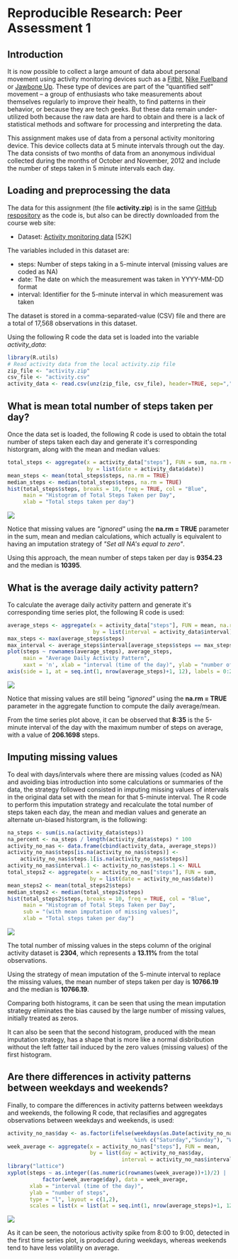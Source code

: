 # Reproducible Research: Peer Assessment 1

## Introduction

It is now possible to collect a large amount of data about personal movement using activity
monitoring devices such as a [Fitbit][1], [Nike Fuelband][2] or [Jawbone Up][3]. These type
of devices are part of the “quantified self” movement – a group of enthusiasts who take
measurements about themselves regularly to improve their health, to find patterns in their
behavior, or because they are tech geeks. But these data remain under-utilized both because
the raw data are hard to obtain and there is a lack of statistical methods and software for
processing and interpreting the data.

This assignment makes use of data from a personal activity monitoring device. This device
collects data at 5 minute intervals through out the day. The data consists of two months of
data from an anonymous individual collected during the months of October and November, 2012
and include the number of steps taken in 5 minute intervals each day.


## Loading and preprocessing the data

The data for this assignment (the file **activity.zip**) is in the same [GitHub respository][4] as the code is, but also can be directly downloaded from the course web site:

+ Dataset: [Activity monitoring data][5] [52K]

The variables included in this dataset are:

+ steps: Number of steps taking in a 5-minute interval (missing values are coded as NA)
+ date: The date on which the measurement was taken in YYYY-MM-DD format
+ interval: Identifier for the 5-minute interval in which measurement was taken

The dataset is stored in a comma-separated-value (CSV) file and there are a total of 17,568 observations in this dataset.

Using the following R code the data set is loaded into the variable *activity_data*:


```r
library(R.utils)
# Read activity data from the local activity.zip file
zip_file <- "activity.zip"
csv_file <- "activity.csv"
activity_data <- read.csv(unz(zip_file, csv_file), header=TRUE, sep=",")
```


## What is mean total number of steps taken per day?

Once the data set is loaded, the following R code is used to obtain the total number of steps taken each day and generate it's corresponding historgram, along with the mean and median values:


```r
total_steps <- aggregate(x = activity_data["steps"], FUN = sum, na.rm = TRUE,
                         by = list(date = activity_data$date))
mean_steps <- mean(total_steps$steps, na.rm = TRUE)
median_steps <- median(total_steps$steps, na.rm = TRUE)
hist(total_steps$steps, breaks = 10, freq = TRUE, col = "Blue",
     main = "Histogram of Total Steps Taken per Day",
     xlab = "Total steps taken per day")
```

![](PA1_template_files/figure-html/chunk2_histogram1-1.png) 

Notice that missing values are *"ignored"* using the **na.rm = TRUE** parameter in the sum,
mean and median calculations, which actually is equivalent to having an imputation strategy
of *"Set all NA's equal to zero"*.

Using this approach, the mean number of steps taken per day is **9354.23** and the median is **10395**.


## What is the average daily activity pattern?

To calculate the average daily activity pattern and generate it's corresponding time series
plot, the following R code is used:


```r
average_steps <- aggregate(x = activity_data["steps"], FUN = mean, na.rm=TRUE,
                           by = list(interval = activity_data$interval))
max_steps <- max(average_steps$steps)
max_interval <- average_steps$interval[average_steps$steps == max_steps]
plot(steps ~ rownames(average_steps), average_steps,
     main = "Average Daily Activity Pattern", 
     xaxt = 'n', xlab = "interval (time of the day)", ylab = "number of steps", type = "l")
axis(side = 1, at = seq.int(1, nrow(average_steps)+1, 12), labels = 0:24)
```

![](PA1_template_files/figure-html/chunk3_timeseries1-1.png) 

Notice that missing values are still being *"ignored"* using the **na.rm = TRUE** parameter
in the aggregate function to compute the daily average/mean.

From the time series plot above, it can be observed that **8:35** is the 5-minute interval of the day with the
maximum number of steps on average, with a value of **206.1698**
steps.


## Imputing missing values

To deal with days/intervals where there are missing values (coded as NA) and avoiding bias
introduction into some calculations or summaries of the data, the strategy followed
consisted in imputing missing values of intervals in the original data set with the mean
for that 5-minute interval. The R code to perform this imputation strategy and recalculate
the total number of steps taken each day, the mean and median values and generate an
alternate un-biased historgram, is the following:


```r
na_steps <- sum(is.na(activity_data$steps))
na_percent <- na_steps / length(activity_data$steps) * 100
activity_no_nas <- data.frame(cbind(activity_data, average_steps))
activity_no_nas$steps[is.na(activity_no_nas$steps)] <-
    activity_no_nas$steps.1[is.na(activity_no_nas$steps)]
activity_no_nas$interval.1 <- activity_no_nas$steps.1 <- NULL
total_steps2 <- aggregate(x = activity_no_nas["steps"], FUN = sum,
                          by = list(date = activity_no_nas$date))
mean_steps2 <- mean(total_steps2$steps)
median_steps2 <- median(total_steps2$steps)
hist(total_steps2$steps, breaks = 10, freq = TRUE, col = "Blue",
     main = "Histogram of Total Steps Taken per Day",
     sub = "(with mean imputation of missing values)",
     xlab = "Total steps taken per day")
```

![](PA1_template_files/figure-html/chunk4_histogram2-1.png) 

The total number of missing values in the steps column of the original activity dataset is
**2304**, which represents a **13.11%**
from the total observations.

Using the strategy of mean imputation of the 5-minute interval to replace the missing
values, the mean number of steps taken per day is **10766.19**
and the median is **10766.19**.

Comparing both histograms, it can be seen that using the mean imputation strategy
eliminates the bias caused by the large number of missing values, initially treated as
zeros.

It can also be seen that the second histogram, produced with the mean imputation strategy,
has a shape that is more like a normal disbribution without the left fatter tail induced by
the zero values (missing values) of the first histogram.

## Are there differences in activity patterns between weekdays and weekends?

Finally, to compare the differences in activity patterns between weekdays and weekends,
the following R code, that reclasifies and aggregates observations between weekdays and
weekends, is used:


```r
activity_no_nas$day <- as.factor(ifelse(weekdays(as.Date(activity_no_nas$date))
                                        %in% c("Saturday","Sunday"), "Weekend", "Weekday"))
week_average <- aggregate(x = activity_no_nas["steps"], FUN = mean,
                          by = list(day = activity_no_nas$day,
                                    interval = activity_no_nas$interval))
library("lattice")
xyplot(steps ~ as.integer((as.numeric(rownames(week_average))+1)/2) | 
           factor(week_average$day), data = week_average, 
       xlab = "interval (time of the day)",
       ylab = "number of steps", 
       type = "l", layout = c(1,2),
       scales = list(x = list(at = seq.int(1, nrow(average_steps)+1, 12), labels = 0:24)))
```

![](PA1_template_files/figure-html/chunk5_timeseries2-1.png) 

As it can be seen, the notorious activity spike from 8:00 to 9:00, detected in the first
time series plot, is produced during weekdays, whereas weekends tend to have less
volatility on average.

[1]: http://www.fitbit.com/                                 "Fitbit"
[2]: http://www.nike.com/us/en_us/c/nikeplus-fuelband       "Nike Fuelband"
[3]: https://jawbone.com/up                                 "Jawbone Up"
[4]: https://github.com/jcampero/RepData_PeerAssessment1    "GitHub repository"
[5]: https://d396qusza40orc.cloudfront.net/repdata%2Fdata%2Factivity.zip "Activity monitoring data"
